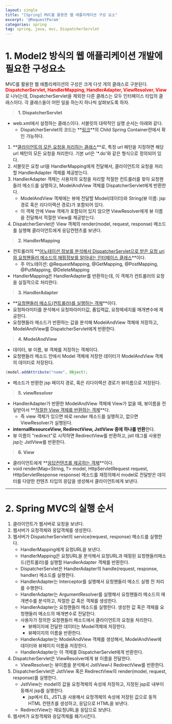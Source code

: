 ```yaml
---
layout: single
title: "[Spring] MVC를 활용한 웹 애플리케이션 구성 요소"
excerpt: '@RequestParam'
categories: spring
tag: spring, java, mvc, DispatcherServlet
---
```


# 1. Model2 방식의 웹 애플리케이션 개발에 필요한 구성요소
MVC를 활용한 웹 애플리케이션의 구성은 크게 다섯 개의 클래스로 구분된다. <br> 
<span style="color:red">**DispatcherServlet, HandlerMapping, HandlerAdapter, ViewResolver, View**</span>로 나뉘는데, DispatcherServlet을 제외한 다른 클래스는 모두 인터페이스 타입의 클래스이다. 각 클래스들이 어떤 일을 하는지 하나씩 살펴보도록 하자.

> **1. DispatcherServlet**

- web.xml에서 설정하는 클래스이다. 서블릿의 대략적인 실행 순서는 아래와 같다.
    - DispatcherServlet의 코드는 **[링크](https://subtitle1.github.io/spring/springcontainer/)**의 Child Spring Container란에서 확인 가능하다.

1. **<u>클라이언트의 모든 요청을 처리하는 클래스</u>**로, 특정 url 패턴을 지정하면 해당 url 패턴의 모든 요청을 처리한다. 기본 url은 '*.do'와 같은 형식으로 정의되어 있다.
2. 서블릿은 요청 url을 HandlerMapping에게 전달해서, 클라이언트의 요청을 처리할 HandlerAdapter 객체를 제공받는다.
3. HandlerAdapter 객체는 사용자의 요청을 처리할 적절한 컨트롤러를 찾아 요청핸들러 메소드를 실행하고, ModelAndView 객체를 DispatcherServlet에게 반환한다.
    - ModelAndView 객체에는 뷰에 전달할 Model(데이터)와 String(뷰 이름: jsp 경로 혹은 리다이렉션 경로)가 포함되어 있다.
    - 이 객체 안에 View 객체가 포함되어 있지 않으면 ViewResolver에게 뷰 이름을 전달해서 적절한 View를 제공받는다.
4. DispatcherServlet은 View 객체의 render(model, request, response) 메소드를 실행해 클라이언트에게 응답컨텐츠를 보낸다.


> **2. HandlerMapping**

- 컨트롤러의 **<u>어노테이션 정보를 분석해서 DispatcherServlet으로 받은 요청 uri와 요청핸들러 메소드의 매핑정보를 알아내는 인터페이스 클래스</u>**이다.
    - 주 어노테이션: @RequestMapping, @GetMapping, @PostMapping, @PutMapping, @DeleteMapping
- HandlerMapping은 HandlerAdapter를 반환하는데, 이 객체가 컨트롤러의 요청을 실질적으로 처리한다.

> **3. HandlerAdapter**

- **<u>요청핸들러 메소드(컨트롤러)를 실행하는 객체</u>**이다.
- 요청파라미터를 분석해서 요청파라미터값, 폼입력값, 요청메세지를 매개변수에 제공한다. 
- 요청핸들러 메소드가 반환하는 값을 분석해 ModelAndView 객체에 저장하고, ModelAndView를 DispatcherServlet에게 반환한다.

> **4. ModelAndView**

- 데이터, 뷰 이름, 뷰 객체를 저장하는 객체이다.
- 요청핸들러 메소드 안에서 Model 객체에 저장한 데이터가 ModelAndView 객체의 데이터로 저장된다.
```java
(model.addAttribute("name", Object);
```
- 메소드가 반환한 jsp 페이지 경로, 혹은 리다이렉션 경로가 뷰이름으로 저장된다.

> **5. viewResolver**

- HandlerAdapter가 반환한 ModelAndView 객체에 View가 없을 때, 뷰이름을 전달받아서 **<u>적절한 View 객체를 반환하는 객체</u>**다.
    - 즉 view 객체가 있으면 바로 render 메소드를 실행하고, 없으면 ViewResolver가 실행된다.
- **internalResourceView, RedirectView, JstlView 중에 하나를 반환**한다.
- 뷰 이름이 "redirect"로 시작하면 RedirectView를 반환하고, jstl 태그를 사용한 jsp는 JstlView를 반환한다.

> **6. View**

- 클라이언트에게 **<u>응답컨텐츠를 제공하는 객체</u>**이다.
- void render(Map<String, ?> model, HttpServletRequest request, HttpServletResponse response) 메소드를 재정의해서 model로 전달받은 데이터를 다양한 컨텐츠 타입의 응답을 생성해서 클라이언트에게 보낸다.

---

# 2. Spring MVC의 실행 순서
1. 클라이언트가 웹서버로 요청을 보낸다.			
2. 웹서버가 요청객체와 응답객체를 생성한다.			
3. 웹서버가 DispatcherServlet의 service(request, response) 메소드를 실행한다.			
	- HandlerMapping에게 요청URL을 보낸다.		
	- HandlerMapping은 요청URL을 분석해서 요청URL과 매핑된 요청핸들러메소드(컨트롤러)를 실행할 HandlerAdapter 객체를 반환한다.		
	- DispatcherServlet은 HandlerAdapter의 handle(request, response, handler) 메소드를 실행한다.		
	- HandlerAdapter는 Interceptor를 실행해서 요청핸들러 메소드 실행 전 처리를 수행한다.		
	- HandlerAdapter는 ArgumentResolver를 실행해서 요청핸들러 메소드의 매개변수를 분석하고, 적절한 값 혹은 객체를 생성한다.		
	- HandlerAdapter는 요청핸들러 메소드를 실행한다. 생성한 값 혹은 객체를 요청핸들러 메소드의 매개변수로 전달한다.		
	- 사용자가 정의한 요청핸들러 메소드에서 클라이언트의 요청을 처리한다.		
		- 뷰페이지에 전달한 데이터는 Model객체에 저장한다.	
		- 뷰페이지의 이름을 반환한다.
	- HandlerAdapter는 ModelAndView 객체를 생성해서, ModelAndView에 데이터와 뷰페이지 이름을 저장한다.	
	- HandlerAdapter는 이 객체를 DispatcherServlet에게 반환한다.		
4. DispatcherServlet은 ViewResolver에게 뷰 이름을 전달한다.			
	- VIewResolver는 뷰이름을 분석해서 JstlView나 RedirectView를 반환한다.		
5. DispatcherServlet은 JstlView 혹은 RedirectView의 render(model, request, response)를 실행한다.			
	- JstlView는 model의 값을 요청객체의 속성에 저장하고, 지정된 jsp로 내부이동해서 jsp를 실행한다.		
		- jsp에서 EL, JSTL을 사용해서 요청객체의 속성에 저장된 값으로 동적 HTML 컨텐츠를 생성하고, 응답으로 HTML을 보낸다.	
	- RedirectView는 재요청URL을 응답으로 보낸다.		
6. 웹서버가 요청객체와 응답객체를 폐기시킨다.	